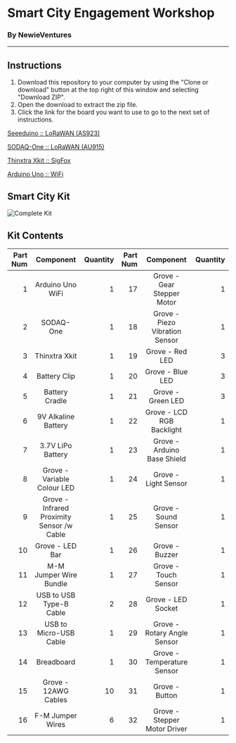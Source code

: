 # Smart City Engagement Workshop
### By NewieVentures

---

## Instructions

1. Download this repository to your computer by using the "Clone or download" button at the top right of this window and selecting "Download ZIP".
2. Open the download to extract the zip file.
3. Click the link for the board you want to use to go to the next set of instructions.

[Seeeduino :: LoRaWAN (AS923)](../master/LoRaWAN_AS923)

[SODAQ-One :: LoRaWAN (AU915)](../master/LoRaWAN_AU915)

[Thinxtra Xkit :: SigFox](../master/Sigfox)

[Arduino Uno :: WiFi](../master/WiFi)
  
## Smart City Kit

![Complete Kit][KitPhoto1]

## Kit Contents
|Part Num |Component |Quantity |Part Num |Component |Quantity
|---:|:---:|---:|---:|:---:|---:|
|1 | Arduino Uno WiFi |	1|17 | Grove - Gear Stepper Motor | 1
|2 | SODAQ-One | 1|18 | Grove - Piezo Vibration Sensor | 1
|3 | Thinxtra Xkit | 1|19 | Grove - Red LED | 3
|4 | Battery Clip | 1|20 | Grove - Blue LED | 3
|5 | Battery Cradle | 1|21 | Grove - Green LED | 3
|6 | 9V Alkaline Battery | 1|22 | Grove - LCD RGB Backlight | 1
|7 | 3.7V LiPo Battery | 1|23 | Grove - Arduino Base Shield | 1
|8 | Grove - Variable Colour LED | 1|24 | Grove - Light Sensor | 1
|9 | Grove - Infrared Proximity Sensor /w Cable | 1|25 | Grove - Sound Sensor | 1
|10 | Grove - LED Bar | 1|26 | Grove - Buzzer | 1
|11 | M-M Jumper Wire Bundle | 1|27 | Grove - Touch Sensor | 1
|12 | USB to USB Type-B Cable | 2|28 | Grove - LED Socket | 1
|13 | USB to Micro-USB Cable | 1|29 | Grove - Rotary Angle Sensor | 1
|14 | Breadboard | 1|30 | Grove - Temperature Sensor | 1
|15 | Grove - 12AWG Cables | 10|31 | Grove - Button | 1
|16 | F-M Jumper Wires | 6|32 | Grove - Stepper Motor Driver | 1

[KitPhoto1]: ../master/SCEW_Case_Open.png "Complete Kit"
